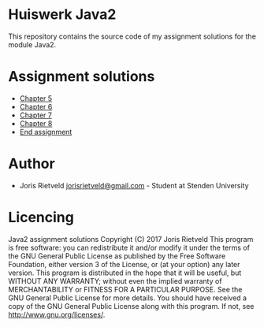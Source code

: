 # Huiswerk Java2
This repository contains the source code of my assignment solutions 
for the module Java2.

# Assignment solutions
 - [Chapter 5](src/Chapter5/Assignments.md)
 - [Chapter 6](src/Chapter6/Assignments.md)
 - [Chapter 7](src/Chapter7/Assignments.md)
 - [Chapter 8](src/Chapter8/Assignments.md)
 - [End assignment](src/EndAssignmend)

# Author
 - Joris Rietveld <jorisrietveld@gmail.com> - Student at Stenden University

# Licencing
Java2 assignment solutions Copyright (C) 2017 Joris Rietveld
This program is free software: you can redistribute it and/or modify it under the terms of the GNU General Public License as published by the Free Software Foundation, either version 3 of the License, or (at your option) any later version.
This program is distributed in the hope that it will be useful, but WITHOUT ANY WARRANTY; without even the implied warranty of MERCHANTABILITY or FITNESS FOR A PARTICULAR PURPOSE. See the GNU General Public License for more details.
You should have received a copy of the GNU General Public License along with this program. If not, see http://www.gnu.org/licenses/.
